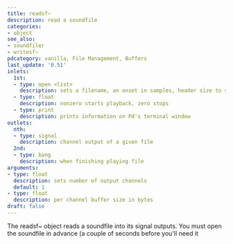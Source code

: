 ```yaml
---
title: readsf~
description: read a soundfile
categories:
- object
see_also:
- soundfiler
- writesf~
pdcategory: vanilla, File Management, Buffers
last_update: '0.51'
inlets:
  1st:
  - type: open <list>
    description: sets a filename, an onset in samples, header size to skip, number of channels, bytes per sample, and endianness
  - type: float
    description: nonzero starts playback, zero stops
  - type: print
    description: prints information on Pd's terminal window
outlets:
  nth:
  - type: signal
    description: channel output of a given file
  2nd:
  - type: bang
    description: when finishing playing file
arguments:
- type: float
  description: sets number of output channels 
  default: 1
- type: float
  description: per channel buffer size in bytes
draft: false
---
```

The readsf~ object reads a soundfile into its signal outputs. You must open the soundfile in advance (a couple of seconds before you'll need it
